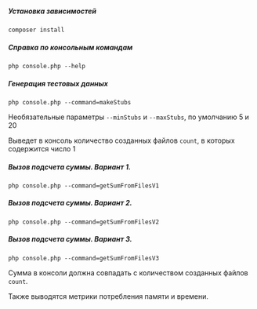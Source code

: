 ##### Установка зависимостей
`composer install`

##### Справка по консольным командам
`php console.php --help`

##### Генерация тестовых данных
`php console.php --command=makeStubs`

Необязательные параметры `--minStubs` и `--maxStubs`, по умолчанию 5 и 20

Выведет в консоль количество созданных файлов `count`, в которых содержится число 1

##### Вызов подсчета суммы. Вариант 1.
`php console.php --command=getSumFromFilesV1`

##### Вызов подсчета суммы. Вариант 2.
`php console.php --command=getSumFromFilesV2`

##### Вызов подсчета суммы. Вариант 3.
`php console.php --command=getSumFromFilesV3`

Сумма в консоли должна совпадать с количеством созданных файлов `count`.

Также выводятся метрики потребления памяти и времени.
